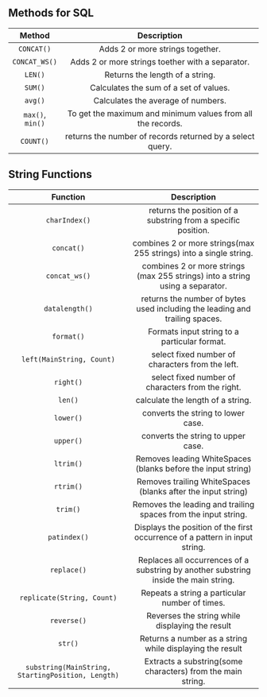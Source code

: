 ## Methods for SQL

|Method|Description|
|:-:|:-:|
|`CONCAT()`|Adds 2 or more strings together.|
|`CONCAT_WS()`|Adds 2 or more strings toether with a separator.|
|`LEN()`|Returns the length of a string.|
|`SUM()`|Calculates the sum of a set of values.|
|`avg()`|Calculates the average of numbers.|
|`max()`, `min()`|To get the maximum and minimum values from all the records.|
|`COUNT()`|returns the number of records returned by a select query.|

## String Functions

|Function|Description|
|:-:|:-:|
|`charIndex()`|returns the position of a substring from a specific position.|
|`concat()`|combines 2 or more strings(max 255 strings) into a single string.|
|`concat_ws()`|combines 2 or more strings (max 255 strings) into a string using a separator.|
|`datalength()`|returns the number of bytes used including the leading and trailing spaces.|
|`format()`|Formats input string to a particular format.|
|`left(MainString, Count)`|select fixed number of characters from the left.|
|`right()`|select fixed number of characters from the right.|
|`len()`|calculate the length of a string.|
|`lower()`|converts the string to lower case.|
|`upper()`|converts the string to upper case.|
|`ltrim()`|Removes leading WhiteSpaces (blanks before the input string)|
|`rtrim()`|Removes trailing WhiteSpaces (blanks after the input string)|
|`trim()`|Removes the leading and trailing spaces from the input string.|
|`patindex()`|Displays the position of the first occurrence of a pattern in input string.|
|`replace()`|Replaces all occurrences of a substring by another substring inside the main string.|
|`replicate(String, Count)`|Repeats a string a particular number of times.|
|`reverse()`|Reverses the string while displaying the result|
|`str()`|Returns a number as a string while displaying the result|
|`substring(MainString, StartingPosition, Length)`|Extracts a substring(some characters) from the main string.|











